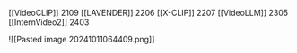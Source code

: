 [[VideoCLIP]]  2109
[[LAVENDER]]  2206
[[X-CLIP]]  2207
[[VideoLLM]]  2305
[[InternVideo2]]  2403

![[Pasted image 20241011064409.png]]